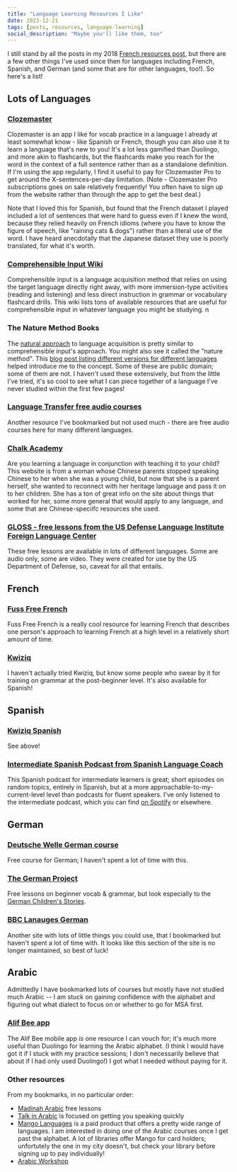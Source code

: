 ```yaml
---
title: "Language Learning Resources I Like"
date: 2023-12-21
tags: [posts, resources, language-learning]
social_description: "Maybe you'll like them, too"
---
```


I still stand by all the posts in my 2018 [French resources post](/posts/2018-11-04-french-resources/), but there are a few other things I've used since then for languages including French, Spanish, and German (and some that are for other languages, too!). So here's a list!

## Lots of Languages

### [Clozemaster](https://www.clozemaster.com/)
Clozemaster is an app I like for vocab practice in a language I already at least somewhat know - like Spanish or French, though you can also use it to learn a language that's new to you! It's a lot less gamified than Duolingo, and more akin to flashcards, but the flashcards make you reach for the word in the context of a full sentence rather than as a standalone definition. If I'm using the app regularly, I find it useful to pay for Clozemaster Pro to get around the X-sentences-per-day limitation. (Note - Clozemaster Pro subscriptions goes on sale relatively frequently! You often have to sign up from the website rather than through the app to get the best deal.)

Note that I loved this for Spanish, but found that the French dataset I played included a lot of sentences that were hard to guess even if I knew the word, because they relied heavily on French idioms (where you have to know the figure of speech, like "raining cats & dogs") rather than a literal use of the word. I have heard anecdotally that the Japanese dataset they use is poorly translated, for what it's worth. 

### [Comprehensible Input Wiki](https://comprehensibleinputwiki.org/wiki/)
Comprehensible input is a language acquisition method that relies on using the target language directly right away, with more immersion-type activities (reading and listening) and less direct instruction in grammar or vocabulary flashcard drills. This wiki lists tons of available resources that are useful for comprehensible input in whatever language you might be studying. n

### The Nature Method Books
The [natural approach](https://en.wikipedia.org/wiki/Natural_approach) to language acquisition is pretty similar to comprehensible input's approach. You might also see it called the "nature method". This [blog post listing different versions for different languages](https://blog.nina.coffee/2018/08/27/all_nature_method_books.html) helped introduce me to the concept. Some of these are public domain; some of them are not. I haven't used these extensively, but from the little I've tried, it's so cool to see what I can piece together of a language I've never studied within the first few pages!

### [Language Transfer free audio courses](https://www.languagetransfer.org/free-courses-1)
Another resource I've bookmarked but not used much - there are free audio courses here for many different languages.

### [Chalk Academy](https://chalkacademy.com/)
Are you learning a language in conjunction with teaching it to your child? This website is from a woman whose Chinese parents stopped speaking Chinese to her when she was a young child, but now that she is a parent herself, she wanted to reconnect with her heritage language and pass it on to her children. She has a ton of great info on the site about things that worked for her, some more general that would apply to any language, and some that are Chinese-speciifc resources she used. 

### [GLOSS - free lessons from the US Defense Language Institute Foreign Language Center](https://gloss.dliflc.edu/)
These free lessons are available in lots of different languages. Some are audio only, some are video. They were created for use by the US Department of Defense, so, caveat for all that entails. 

## French

### [Fuss Free French](https://fussfreefrench.com/)
Fuss Free French is a really cool resource for learning French that describes one person's approach to learning French at a high level in a relatively short amount of time.

### [Kwiziq](https://french.kwiziq.com)
I haven't actually tried Kwiziq, but know some people who swear by it for training on grammar at the post-beginner level. It's also available for Spanish!

## Spanish
### [Kwiziq Spanish](https://spanish.kwiziq.com/)
See above!

### [Intermediate Spanish Podcast from Spanish Language Coach](https://www.spanishlanguagecoach.com/) 
This Spanish podcast for intermediate learners is great; short episodes on random topics, entirely in Spanish, but at a more approachable-to-my-current-level level than podcasts for fluent speakers. I've only listened to the intermediate podcast, which you can find [on Spotify](https://open.spotify.com/show/1UlqKYtmhUkLBQdOCH5JeR?si=688392c1d70a4cbf) or elsewhere. 

## German
### [Deutsche Welle German course](https://learngerman.dw.com/en/learn-german/s-9528)
Free course for German; I haven't spent a lot of time with this.


### [The German Project](https://www.thegermanproject.com/)
Free lessons on beginner vocab & grammar, but look especially to the [German Children's Stories](https://www.thegermanproject.com/stories). 

### [BBC Lanauges German](https://www.bbc.co.uk/languages/german/)
Another site with lots of little things you could use, that I bookmarked but haven't spent a lot of time with. It looks like this section of the site is no longer maintained, so best of luck!

## Arabic
Admittedly I have bookmarked lots of courses but mostly have not studied much Arabic -- I am stuck on gaining confidence with the alphabet and figuring out what dialect to focus on or whether to go for MSA first. 

### [Alif Bee app](https://www.alifbee.com/en)
The Alif Bee mobile app _is_ one resource I can vouch for; it's much more useful than Duolingo for learning the Arabic alphabet. (I think I would have got it if I stuck with my practice sessions; I don't necessarily believe that about if I had only used Duolingo!) I got what I needed without paying for it. 

### Other resources 
From my bookmarks, in no particular order:
 - [Madinah Arabic](https://www.madinaharabic.com/arabic-language-course/lessons/) free lessons
 - [Talk in Arabic](https://talkinarabic.com/) is focused on getting you speaking quickly
 - [Mango Languages](https://mangolanguages.com/available-languages/) is a paid product that offers a pretty wide range of languages. I am interested in doing one of the Arabic courses once I get past the alphabet. A lot of libraries offer Mango for card holders; unfortutely the one in my city doesn't, but check your library before signing up to pay individually!
 - [Arabic Workshop](https://arabicworkshop.com/)




